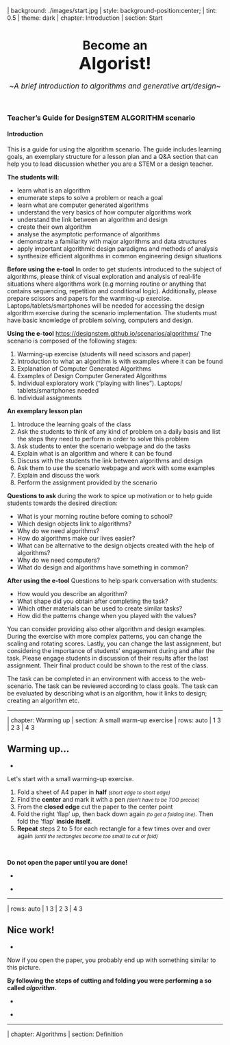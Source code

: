 | background: ./images/start.jpg
| style: background-position:center;
| tint: 0.5
| theme: dark
| chapter: Introduction
| section: Start

<center><div>

# Become an <br /><big><big>Algorist!</big></big>

<big>~*A brief introduction to algorithms and generative art/design*~</big>

<p /><br />

<f-next-button title="Start" />


</div></center>

<f-notes width="50vw" style="font-family:var(--font-serif); --base:10px; --primary:var(--darkgray)">

### Teacher’s Guide for DesignSTEM ALGORITHM scenario

#### Introduction

This is a guide for using the algorithm scenario. The guide includes learning goals, an exemplary structure for a lesson plan and a Q&A section that can help you to lead discussion whether you are a STEM or a design teacher.

**The students will:**
- learn what is an algorithm
- enumerate steps to solve a problem or reach a goal
- learn what are computer generated algorithms
- understand the very basics of how computer algorithms work
- understand the link between an algorithm and design
- create their own algorithm
- analyse the asymptotic performance of algorithms
- demonstrate a familiarity with major algorithms and data structures
- apply important algorithmic design paradigms and methods of analysis
- synthesize efficient algorithms in common engineering design situations


**Before using the e-tool**
In order to get students introduced to the subject of algorithms, please think of visual exploration and analysis of real-life situations where algorithms work (e.g morning routine or anything that contains sequencing, repetition and conditional logic). Additionally, please prepare scissors and papers for the warming-up exercise. Laptops/tablets/smartphones will be needed for accessing the design algorithm exercise during the scenario implementation.
The students must have basic knowledge of problem solving, computers and design. 


**Using the e-tool** https://designstem.github.io/scenarios/algorithms/
The scenario is composed of the following stages:
1. Warming-up exercise (students will need scissors and paper)
2. Introduction to what an algorithm is with examples where it can be found
3. Explanation of Computer Generated Algorithms
4. Examples of Design Computer Generated Algorithms
5. Individual exploratory work (“playing with lines”). Laptops/ tablets/smartphones needed
6. Individual assignments

**An exemplary lesson plan**
1. Introduce the learning goals of the class
2. Ask the students to think of any kind of problem on a daily basis and list the steps they need to perform in order to solve this problem
3. Ask students to enter the scenario webpage and do the tasks
4. Explain what is an algorithm and where it can be found
5. Discuss with the students the link between algorithms and design
6. Ask them to use the scenario webpage and work with some examples
7. Explain and discuss the work
8. Perform the assignment provided by the scenario

**Questions to ask** during the work to spice up motivation or to help guide students towards the desired direction:
* What is your morning routine before coming to school?
* Which design objects link to algorithms?
* Why do we need algorithms?
* How do algorithms make our lives easier?
* What can be alternative to the design objects created with the help of algorithms? 
* Why do we need computers?
* What do design and algorithms have something in common?

**After using the e-tool**
Questions to help spark conversation with students:
* How would you describe an algorithm?
* What shape did you obtain after completing the task?
* Which other materials can be used to create similar tasks?
* How did the patterns change when you played with the values?

You can consider providing also other algorithm and design examples. During the exercise with more complex patterns, you can change the scaling and rotating scores. Lastly, you can change the last assignment, but considering the importance of students’ engagement during and after the task. Please engage students in discussion of their results after the last assignment. Their final product could be shown to the rest of the class.
 
The task can be completed in an environment with access to the web-scenario.
The task can be reviewed according to class goals.
The task can be evaluated by describing what is an algorithm, how it links to design; creating an algorithm etc.

</f-notes>

---









| chapter: Warming up
| section: A small warm-up exercise
| rows: auto
| 1 3
| 2 3
| 4 3 


<div class="bottom">
  
  ## Warming up... 
</div>
 
-

Let's start with a small warming-up exercise.

1. Fold a sheet of A4 paper in **half** <small>*(short edge to short edge)*</small> 
2. Find the **center** and mark it with a pen  <small>*(don't have to be TOO precise)*</small> 
3. From the **closed edge** cut the paper to the center point 
4. Fold the right ‘flap’ up, then back down again <small>*(to get a folding line)*</small>. Then fold the 'flap' **inside itself**.
5. **Repeat** steps 2 to 5 for each rectangle for a few times over and over again <small>*(until the rectangles become too small to cut or fold)*</small>

<br />

**Do not open the paper until you are done!**

-

<f-image src="./images/origami-instructions.jpg" style="--image-size:contain; --image-min-height: 60vh;" />

<!-- ![Origami instructions](./images/origami-instructions.jpg "Origami instructions") -->

-

<f-next-button title="Next: see the result" />

---










| rows: auto
| 1 3 
| 2 3
| 4 3
 
<div class="bottom">
  
  ## Nice work!
</div>

-

Now if you open the paper, you probably end up with something similar to this picture. 
 
**By following the steps of cutting and folding you were performing a so called <var>algorithm</var>.**

-

<f-image src="./images/origami-output.jpg" style="background-position:50% 50%; --image-min-height:80vh;" />

-

<f-next-button title="Next: definition"  />

---









| chapter: Algorithms
| section: Definition


<div style="display:flex; flex-direction:column; justify-content: center; align-items: center; height: 85vh; text-align:center; padding:0 15vw">

## <big><var>algorithm</var></big>

in mathematics and computer science, is an unambiguous specification of how to solve a class of problems <f-link to="https://en.wikipedia.org/wiki/Algorithm">Wikipedia</f-link>

<br />

<small>Or to put it simple:</small>

>  #### algorithm *is a set of certain steps needed to solve a problem*
  
<br /><br />

 <f-next-button title="Next: they are everywhere!" />
</div>
  

---










| section: Everyday algorithms
| rows: auto
| 1 3
| 2 3
| 4 3 
 
<div class="bottom">
  
  ## Actually, we solve problems with algorithms every day
</div>

-

Probably without even noticing. These are often called <var>everyday algorithms</var>. Let's take a look at some examples. 
 
Maybe the most common example of an everyday algorithm is **cooking**. You have to follow certain steps (recipe) to make a delicious meal.

-

<f-image src="./images/everyday-recipe_3.jpg" style="background-size: cover; background-position:90% 50%;" />

<small>*Preparing food means using algorithms.*</small>

-

 <f-next-button title="Next: more everyday algorithms" />

---










| rows: auto
| 1 1
| 2 3
| 4 4

## More examples of everyday algorithms

<br />

-

##### Folding a t-shirt
 
<!-- ![T-shirt folding](./images/shirt.gif "T-shirt folding")  -->

<f-image src="./images/shirt.gif" style="--image-size: cover; --image-position:center; --image-height:51.5vh;" />

<!-- <f-image src="./images/everyday-tshirt.jpg" style="background-size: cover; background-position:50% 50%; --image-min-height: 30vh;" /> -->
 
<small>*There is more than one method to fold a t-shirt. Every method is a "different algorithm" of t-shirt folding.*</small>

-

##### Building a brick wall
 
  <!-- ![Brick wall](./images/everyday-wall_2.jpg "Brick wall")  -->

<f-image src="./images/everyday-wall_2.jpg" style="--image-size: cover; --image-position:center; --image-height:51.5vh;" />
 
<small>*Building a stable brick wall is based on an algorithm too: You have to put the bricks so that every other row of bricks is shifted by half of its size compared to the previous row.*</small>

-

<br />

<f-next-button title="Next: computer algorithms" />

---








| section: Computer algorithms
| rows: auto
| cols: 2fr 1fr
| 1 4
| 2 4
| 3 4

<div class="bottom">
  
  ## Computer generated algorithms
</div>

-

Cooking, folding a t-shirt, building a wall &ndash; these activities consist of relatively simple instructions (i.e. ‘algorithms’).

**Computers also perform algorithms. More complex algorithms may require a lot of computing power &ndash; so much that normally people cannot manage it by themselves.**
 
Computers and design go together well. This last decade has seen the emergence of a new way of designing that’s all about the conscious use of algorithms mixed with the computational power of computers. A lot of designers, artists and architects have been using computers and complex algorithms to create stunning work.

-

 <f-next-button title="Next" />

-


---






| rows: auto
| cols: 2fr 1fr
| 1 1
| 2 4
| 3 4


<div class="bottom">
  
  ## Keep in mind:
</div>

-

1. Not all computational design is generative design,
2. And not all generative design is computational.
3. Not every use of computer in design is ‘generative’.

#### And now, let's take a look at some examples of computer generated algorithms in design:

-

 <f-next-button title="Next: algorithms in design" />

-

---







| chapter: Algorithmic art 
| section: Examples
| rows: auto
| cols: 2fr 1fr
| 2 1
| 2 3


## Grotto set design 
*by Michael Hansmeyer*

Grotto set design for Mozart's opera Zauberflöte, directed by Romoeo Castellucci

> ~*“I want to assume the mozartian potion and bring it to its maximum effect, and here in the gardens is the artificial grotto, the feathers of the fowler, the ceruse white with the artificial fly, the symmetry, palace of the 18th century.”*~

<f-link to="http://www.michael-hansmeyer.com/">michael-hansmeyer.com</f-link>

-

<!-- ![Example 1](./images/candy-hansmeyer.jpg "Example 1") -->
<f-image src="./images/candy-hansmeyer.jpg" style="background-position:50% 90%; --image-min-height:80vh;" />

<f-notes title="Credits">

  Zauberflöte 2018 (available at http://www.michael-hansmeyer.com/zauberfloete, accessed on 24.01.2019)

</f-notes>

-

<f-next-button title="Next" />

---





| rows: auto
| cols: 2fr 1fr
| 2 1
| 2 3


## A table 
*by Stefan Bassing*

Designer Stefan Bassing has used digital modelling to create a pair of tables, made from repetitive elements to simplify the production process.

> ~*“Once the furniture is created as a digital model, the role of the computer is at forefront. The computer numerically controls (CNC) the bending machine, converting steel rods into parts for use. Then, these would be assembled by a craftsperson, before being copper plated.”*~

<f-link to="https://stefanbassing.com/">stefanbassing.com</f-link>

-

<!-- ![Example 1](./images/candy-hansmeyer.jpg "Example 1") -->
<f-image src="./images/candy-dezeen.jpg" style="background-position:30% 50%; --image-min-height:80vh;" />

<f-notes title="Credits">

  Tucker 2016, (available at https://www.dezeen.com/2016/03/26/stefan-bassing-barlett-school-architecture-digital-modelling-table-no-1-2-identical-components/, accessed on 24.01.2019)

</f-notes>

-

<f-next-button title="Next" />

---






| rows: auto
| cols: 2fr 1fr
| 2 1
| 2 3


## “Entangle” wall tiles 
*by Lynne MacLachlan*

“Entangle” is a 3D printed wall tilling system, taking inspiration from mathematical tiling principles and quantum mechanics.

> ~*“Based on the mathematical principles of Truchet tiles, two modular segments can be combined in a myriad of different ways. It is possible to create various wave patterns, knot designs, complex repeating patterns or fill space in an apparently random fashion. (McLachlan 2017).”*~
 
<f-link to="https://lynnemaclachlan.co.uk/">lynnemaclachlan.co.uk</f-link>

-

<f-image src="./images/candy-maclachlan.jpg" style="background-position:50% 50%; --image-min-height:80vh;" />

<f-notes title="Credits">

  Entangle 2017 (available at https://lynnemaclachlan.co.uk/blogs/projects/entangle-wall-tiles, accessed on 24.01.2019)

</f-notes>

-

<f-next-button title="Next" />

---







| rows: auto
| cols: 2fr 1fr
| 2 1
| 2 3


## “Sand Spline” - generative art 
*by Anders Hoff*

The idea is based on the concept of mathematical B-splines.

The author mentions that in mathematics a B-spline is a smooth spline that is drawn from a number of nodes (control points) without necessarily passing through the nodes themselves.

<f-link to="https://inconvergent.net/">inconvergent.net</f-link>

-

<f-image src="./images/candy-sandspline.jpg" style="background-position:50% 50%; --image-min-height:80vh;" />

<f-notes title="Credits">

  Sand spline (available at https://inconvergent.net/generative/sand-spline/, accessed on 24.01.2019)

</f-notes>

-

<f-next-button title="Next" />

---






| rows: auto
| cols: 2fr 1fr
| 2 1
| 2 3


## “ProtoHouse” 
*by SoftKill*

Softkill Design has recently completed “ProtoHouse”, a prototype for the first 3D printed house, that has the same structure as human bones.

The ProtoHouse project was developed in the Architectural Association School's Design Research Lab within the 'behavioral matter' studio of Robert Stuart-Smith. The project investigated the architectural potential of the latest Selective Laser Sintering technologies, testing the boundaries of large scale 3D printing. The designing was done with computer algorithms that micro-organize the printed material itself.

<f-link to="http://protohouse.tumblr.com/">protohouse.tumblr.com</f-link>

-

<f-image src="./images/candy-sandspline.jpg" style="background-position:50% 50%; --image-min-height:80vh;" />

<f-notes title="Credits">

  Fairs 2012 (available at https://www.dezeen.com/2012/10/23/protohouse-by-softkill-design/, accessed on 24.01.2019)

</f-notes>

-

<f-next-button title="Next" />

---










| rows: auto
| cols: 2fr 1fr
| 1 4
| 2 4
| 3 4


<div class="bottom">

  ## That was nice!
</div>

-

You might think that probably they use very expensive supercomputers plus knowledge of wizardry to make such stuff. 

However, with basic knowledge of coding we can demonstrate that **even simple sets of rules can create quite interesting results**. 

-

 <f-next-button />

-



---








| section: How computer algorithms work?
| rows: auto
| 1 1 1 1 1
| 2 3 4 5 6
| 7 7 7 7 7 

## How do computer algorithms work?

### There are five key aspects:

-

## 1.

### <var>finite&shy;ness</var>
The algorithm **must always terminate** after a finite number of steps.

-

## 2.

### <var>definite&shy;ness</var>
**Each step must be precisely defined;** the actions to be carried out must be rigorously and unambiguously specified for each case.

-

## 3.

### <var>input</var> 
An algorithm **has zero or more inputs**, taken from a specified set of objects.

-

## 4.

### <var>output</var>
An algorithm **has one or more outputs**, which have a specified relation to the inputs.

-

## 5.

### <var>effective&shy;ness</var>
**All operations** to be performed must be **sufficiently basic** that they can be done exactly and in finite length (Knut 1997)

-

<f-next-button title="Next" />

---







| rows: auto
| 1 1 1
| 2 3 4
| 5 5 5

## More specifically, an algorithm is composed of:

-

## 1.

### <var>input</var> 
You feed some parameters (variables) or data to your algorithm.

-

## 2.

### <var>processing</var> 
The algorithm does the computing.

-

## 3.

### <var>output</var>
You get a result.

-

 <f-next-button />

---








| chapter: Step by step interactive


<center>

<div style="max-width:1024px;">

## Let's play with some interactive examples

On the following page, you can see how most basic operations like <var>repeating</var>, <var>scaling</var> and <var>rotation</var> can generate quite complex patterns from most basic objects like lines, squares and circles.    

<br>

**Go crazy and play around!**

<br>

<f-next-button title="Go!" />

</div>

</center>

---









| section: Lines
| rows: auto
| cols: 20% 50% 20%
| 1 1 1
| 2 3 4 
 
## a. Just some lines

-

***Move the sliders*** and see what happens. Nothing too special here &ndash; our simple algorithm creates a grid of small lines that change when parameters change. Parameters change when you move the sliders. You should see some kind of a dashed lines pattern. That's it.

-

<f-scene responsive class="fullWidthScene" >
  <f-grid-pattern 
    :cols="2+Math.round(4/get('step1',0.6))" 
    :rows="2+Math.round(4/get('step1',0.6))" 
    :step="get('step1',0.6)">
    <f-line 
      :points="[ 
        { x: -get('width1', 0.1)/2, y: 0 }, 
        { x: get('width1', 0.1), y: 0 }, 
      ]"  
      :stroke-width="2"
    /> 
  </f-grid-pattern>
</f-scene>

-

<f-slider title="Grid size" 
    from="0.2"
    to="2"
    :value="0.6"
    set="step1"
/>
<f-slider title="Line length" 
    from="-1"
    to="1"
    :value="0.01"
    set="width1"
/>

<br />

<small>***HINT:*** *Try to make the grid size smaller than 0.5 and the lines longer than 0.2*</small>

<f-next-button title="Next: add rotation" v-if="get('step1') < 0.5 && Math.abs(get('width1')) > 0.16" />


---









| section: Rotation
| rows: auto
| cols: 20% 50% 20%
| 1 1 1
| 2 3 4

## b. Let's add rotation

-

Ok, now you have three sliders &ndash; we have added ***rotation***. Play with them and see if you can create any interesting output.

-

<f-scene responsive>
  <f-grid-pattern :cols="2+Math.round(4/get('step2',0.6))" :rows="2+Math.round(4/get('step2',0.6))" :step="get('step2',0.3)">
    <f-group :rotation=" get('rotation2',0) "> 
      <f-line
        :points="[ 
          { x: -get('width2', 0)/2, y: 0 }, 
          { x: get('width2', 0), y: 0 }, 
        ]"  
        :stroke-width="2"  
      /> 
    </f-group>
  </f-grid-pattern>
</f-scene>

-

<f-slider title="Grid size" 
    from="0.26"
    to="1"
    step="0.02"
    :value="0.3"
    set="step2"
/>
<f-slider title="Line length" 
    from="-2"
    to="2"
    step="0.05"
    :value="0.01"
    set="width2"
/>
<f-slider title="Rotation" 
    from="-180"
    to="180"
    step="0.1"
    :value="0.01"
    set="rotation2"
    plain="false"
/>

<br />

<small>***HINT:*** *Try to make the grid size smaller than 0.4, the lines longer than 1 and the rotation bigger than 30.*</small>

<br />

<f-next-button title="Next: boxes" v-if="get('step2') < 0.4 && Math.abs(get('width2')) > 1 && Math.abs(get('rotation2')) > 30" />


---









| section: Boxes
| rows: auto
| cols: 20% 50% 20%
| 1 1 1
| 2 3 4

## c. Boxes

-

Simple lines can get boring quite fast. Let's explore a few more complex shapes. Now let's play with a box. Boxes can get pretty cool if you make them **overlap** and **rotate** them a bit. Give it a try!

-

<f-scene responsive>
  <f-grid-pattern :cols="2+Math.round(4/get('step3',0.6))" :rows="2+Math.round(4/get('step3',0.6))" :step="get('step3',1)">
    <f-group :rotation="get('rotation3',0)"> 
      <f-box 
        :stroke-width="2"
        :scale="get('width3',0.6)" 
      /> 
    </f-group>
  </f-grid-pattern>
</f-scene>

-

<f-slider title="Grid size" 
    from="0.3"
    to="2"
    step="0.02"
    :value="1"
    v-on:value="i => set('step3', i)"
/>
<f-slider title="Box size" 
    from="-1"
    to="3"
    step="0.02"
    :value="0.6"
    v-on:value="i => set('width3', i)"
/>
<f-slider title="Rotation" 
    from="-180"
    to="180"
    step="0.1"
    :value="-0.001"
    v-on:value="i => set('rotation3', i)"
/>

<br />

<small>***HINT:*** *Try to make the grid size smaller than 0.5, the box bigger than 1 and the rotation higher than 45.*</small>

<f-next-button title="Next: circles" v-if="get('step3') < 0.5 && Math.abs(get('width3')) > 1 && Math.abs(get('rotation3')) > 45" />

---









| section: Circles
| rows: auto
| cols: 20% 50% 20%
| 1 1 1
| 2 3 4

## d. Circles

-

**Circles are just CRAZY!** Remember: All we are doing here is to repeat one simple circle and adjusting its radius, but the visual output can get very complex and interesting.

-

<f-scene responsive id="algrtmCircles">
  <f-grid-pattern :cols="2+Math.round(4/get('step4',0.6))" :rows="2+Math.round(4/get('step4',0.6))" :step="get('step4',0.5)">
    <f-group> 
      <f-circle 
          :stroke-width="2"  
          :scale = "get('width4',0.2)" 
        /> 
    </f-group>
  </f-grid-pattern>
</f-scene>

-

<f-slider title="Grid size" 
    from="0.2"
    to="2"
    step="0.01"
    :value="0.5"
    v-on:value="i => set('step4', i)"
/>
<f-slider title="Circle size" 
    from="0.1"
    to="2"
    step="0.01"
    :value="0.2"
    v-on:value="i => set('width4', i)"
/>

<br />

<small>***HINT:*** *Try to make the grid size smaller than 0.4 and the circle bigger than 1.*</small>

<f-next-button title="Next: random" v-if="get('step4') < 0.4 && get('width4') > 1" />

<!-- <button v-on:click="send('download', 'algrtmCircles')">Download</button> -->

---









| section: Random circles
| rows: auto
| cols: 20% 50% 20%
| 1 1 1
| 2 3 4

## e. Random

-

Too much control may not always be a good thing &mdash; sometimes you get more interesting and unexpected results if you just let things happen. Let's allow the computer to generate **random** patterns &mdash; all you have to do is to ***press the button***. 

-

<f-scene responsive id="algrtmRandom">
  <f-grid-pattern :cols="2+Math.round(4/randomizer(0.2, 0.6))" :rows="2+Math.round(4/randomizer(0.2, 0.6))" :step="randomizer(0.2, 0.6)">
    <f-group> 
      <f-circle 
          stroke-width="2"  
          :scale = "get('randomR', randomizer( 0.2, 1))" 
        />  
    </f-group>
  </f-grid-pattern>
</f-scene>

-

<button 
    v-on:click="set( 'randomR', randomizer( 0.2, 1) )" class="primary"
    style="background:var(--blue)">Random generator</button>

<small v-if="get('randomR')">***HINT:*** *If the pattern looks boring, press the button again - you'll get a new pattern.*</small>

<!-- &nbsp;

<f-sidebar src="random-lines.md" title="Random lines" width="60vw" overlay /> -->

&nbsp;

<f-next-button v-if="get('randomR')" title="Next" />

<!-- <button v-on:click="send('download', 'algrtmRandom')">Download</button> -->

---









| chapter: Finally
| section: Conclusion
| rows: auto
| cols: 3fr 1fr

| 1 3
| 2 3
| 4 3

<div class="bottom">
  
  ## This was just the beginning &ndash;<br><small>like a tiny tip of a huge iceberg!</small>
</div>

-

But hopefully with these super basic examples, you saw how simple shapes can be combined and some basic operations like repeating, scaling and rotating can generate a lot of complex patterns.

When we add other important properties like <var>color</var>, <var>stroke width</var>, <var>transparency</var> and so on, we can alter the algorithm further and receive different output.

Plus, it is possible to let different functions and/or data, such as <var>randomness</var>, <var>noise</var>, <var>sine wave</var>, <var>user input</var>, <var>voice</var>, <var>weather information</var>, <var>tweets</var> etc affect the parameters and then we have much more options and complex results.

But let all this be a subject for the next time or better yet &ndash; let this be something for you to discover by yourself :)

-

-

<f-next-button title="Next" />

---










| rows: auto
| section: Last task
| 1 1
| 2 3
| 4 4

## Are you ready to become an Algorist yourself?

-

Your **final task** is to create an algorithm for the "hardware" that you started this scenario with: paper and scissors!

**Try to create a different algorithm from the one we started with.** Experiment with different folds and cuts. Don't be afraid to make a "mistake", there is no mistakes here, just different algorithms.

-

1. Create a 5-step algorithm.

2. Define and enumerate the steps.

3. Discuss what is your algorithm and how it can be improved.

4. In which way can algorithms be used in design other than in architecture. Research other options where this can be applied to e.g. graphic design or product design.

5. **Have fun! :)**

-

<f-next-button title="What next?" />

---



| section: What next?
| padding: 0
| rows: auto
| cols: 2fr 2fr 1fr
| 1 1 5
| 2 3 5
| 4 3 5
<!-- <section> -->

<section>

  ## What to do next?
</section>

-

<div style="padding:var(--content-padding); padding-right:0; padding-top:0;">

  #### Related DesignSTEM projects:

  <br>
  
  <a href="../patterns">2D/3D patterns</a> allows to play around with 2D pattern compositions.

  <a href="../frequency">Frequency and Motion</a> From praxiscope to cinema to GIFs: learn the science behind the moving image.

</div>
  
-
  
<div style="padding:var(--content-padding); padding-left:0; padding-right:0; padding-top:0;">

  #### Other materials:

  <br>
  
  <a href="https://www.bbc.com/ideas/videos/why-algorithms-are-called-algorithms/p07gdlwf" target="_blank">Why algorithms are called algorithms</a> BBC Ideas video
  
  <a href="https://algorithms.design/" target="_blank">How Artificial Intelligence is Changing Design</a>
  
  <a href="https://www.khanacademy.org/computing/computer-science/algorithms" target="_blank">Khan Academy Algorithms course</a>
  
  <a href="http://www.arturneufeld.com/research/fontjoy" target="_blank">Artur Neufeld:</a> About creativity, algorithms and the future of graphic design
  
  <a href="https://www.youtube.com/watch?v=8Uo6zFwSO78" target="_blank">Talk at FITC</a> and <a href="https://mattdesl.svbtle.com/">Blog</a> of Matt DesLauriers, an artist and freelance creative coder
  
  <a href="https://generated.space/" target="_blank">Generated Spaces</a> by Kjetil Golid
  
  <a href="https://generativeartistry.com/">Generative Artistry</a> by Tim Holman. 
  <a href="https://spec.fm/podcasts/toolsday/186315" target="_blank">Toolsday podcast</a> with Tim Holman.
  
  <a href="https://twitter.com/hashtag/plottertwitter" target="_blank">#plottertwitter</a> - plotter art.
  
  <a href="https://www.creativeapplications.net" target="_blank">Creative Applications</a> - digital art blog
  
  <a href="http://blouze.github.io/projets/harmonogrammes/" target="_blank">Harmonogrammes</a> - a Chrome experiment
  
  <a href="https://www.openprocessing.org/browse/#">OpenProcessing</a> 

  <a href="https://www.derivative.ca/" target="_blank">Touch Designer</a>

</div>
<!-- </section> -->

-

<section>
  <a class="tertiary" href="../"><f-leftarrow-icon /> Back to projects</a>
</section>

-

<div style="position:sticky; top:0; height:100vh; ">
  <f-image src="./images/start.jpg" style="--image-height:100%; --image-position:66% center" />
</div>
